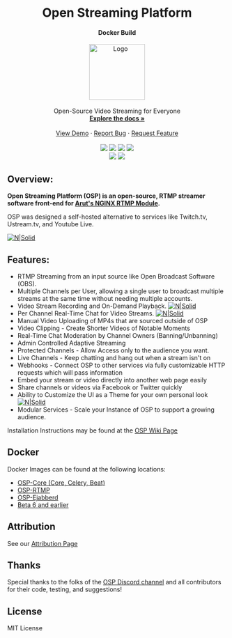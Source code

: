 
<div align="center">
<h1 align="center">Open Streaming Platform</h1>
<h4>Docker Build</h4>
  <a href="https://github.com/github_username/repo_name">
    <img src="https://i.imgur.com/WBA40Yc.png" alt="Logo" width="128">
  </a>
</div>
<br>
<div align="center">
    Open-Source Video Streaming for Everyone
    <br />
    <a href="https://open-streaming-platform.readthedocs.io/en/latest/install/install.html#docker-install"><strong>Explore the docs »</strong></a>
    <br />
    <br />
    <a href="https://demo.openstreamingplatform.com">View Demo</a>
    ·
    <a href="https://gitlab.com/osp-group/flask-nginx-rtmp-manager/-/issues/new">Report Bug</a>
    ·
    <a href="https://gitlab.com/osp-group/flask-nginx-rtmp-manager/-/issues/new">Request Feature</a>
</div>
<br>
<div align="center">
    <a href="https://gitlab.com/osp-group/flask-nginx-rtmp-manager/-/releases"><img src="https://img.shields.io/badge/dynamic/json?color=blue&label=release&query=%24%5B0%5D.tag_name&url=https%3A%2F%2Fgitlab.com%2Fapi%2Fv4%2Fprojects%2F5871108%2Freleases"></a>
    <a href="https://gitlab.com/osp-group/open-streaming-platform-docker"><img src="https://img.shields.io/docker/v/deamos/osp-core/latest?color=blue&label=docker%20version"></a>
    <a href="https://gitlab.com/osp-group/flask-nginx-rtmp-manager"><img src="https://img.shields.io/badge/dynamic/json?color=green&logo=gitlab&label=stars&query=%24.star_count&url=https%3A%2F%2Fgitlab.com%2Fapi%2Fv4%2Fprojects%2F5871108"></a>
    <a href="https://gitlab.com/osp-group/flask-nginx-rtmp-manager/-/blob/master/LICENSE"><img src="https://img.shields.io/badge/license-MIT-orange"></a>
</div>

<div align="center">
    <a href="https://discord.gg/Jp5rzbD"><img src="https://img.shields.io/discord/543114856941879296"></a>
    <a href="https://opencollective.com/open-streaming-platform"><img src="https://img.shields.io/opencollective/all/open-streaming-platform"></a>
</div>

## Overview:

**Open Streaming Platform (OSP) is an open-source, RTMP streamer software front-end for [Arut's NGINX RTMP Module](https://github.com/arut/nginx-rtmp-module).**

OSP was designed a self-hosted alternative to services like Twitch.tv, Ustream.tv, and Youtube Live.

[![N|Solid](https://i.imgur.com/ptwGESB.jpg)](https://i.imgur.com/ptwGESB.jpg)

## Features:
 - RTMP Streaming from an input source like Open Broadcast Software (OBS).
 - Multiple Channels per User, allowing a single user to broadcast multiple streams at the same time without needing multiple accounts.
 - Video Stream Recording and On-Demand Playback. [![N|Solid](https://i.imgur.com/6Pd0Mtc.jpg)](https://i.imgur.com/6Pd0Mtc.jpg)
 - Per Channel Real-Time Chat for Video Streams. [![N|Solid](https://i.imgur.com/PlOtzhe.jpg)](https://i.imgur.com/PlOtzhe.jpg)
 - Manual Video Uploading of MP4s that are sourced outside of OSP
 - Video Clipping - Create Shorter Videos of Notable Moments
 - Real-Time Chat Moderation by Channel Owners (Banning/Unbanning)
 - Admin Controlled Adaptive Streaming
 - Protected Channels - Allow Access only to the audience you want.
 - Live Channels - Keep chatting and hang out when a stream isn't on
 - Webhooks - Connect OSP to other services via fully customizable HTTP requests which will pass information
 - Embed your stream or video directly into another web page easily
 - Share channels or videos via Facebook or Twitter quickly
 - Ability to Customize the UI as a Theme for your own personal look [![N|Solid](https://imgur.com/PldclhG.jpg)](https://imgur.com/PldclhG.jpg)
 - Modular Services - Scale your Instance of OSP to support a growing audience.

Installation Instructions may be found at the [OSP Wiki Page](https://wiki.openstreamingplatform.com)

Docker
----
Docker Images can be found at the following locations:
- [OSP-Core (Core, Celery, Beat)](https://hub.docker.com/repository/docker/deamos/osp-core)
- [OSP-RTMP](https://hub.docker.com/repository/docker/deamos/osp-rtmp)
- [OSP-Ejabberd](https://hub.docker.com/repository/docker/deamos/osp-ejabberd)
- [Beta 6 and earlier](https://gitlab.com/Deamos/open-streaming-platform-docker)

Attribution
----
See our [Attribution Page](https://wiki.openstreamingplatform.com/en/Attribution)

Thanks
----
Special thanks to the folks of the [OSP Discord channel](https://discord.gg/Jp5rzbD) and all contributors for their code, testing, and suggestions!

License
----
MIT License